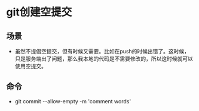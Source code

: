 # git创建空提交

## 场景
* 虽然不提倡空提交，但有时候又需要。比如在push的时候出错了。这时候，只是服务端出了问题，那么我本地的代码是不需要修改的，所以这时候就可以使用空提交。

## 命令
* git commit --allow-empty -m 'comment words'